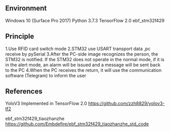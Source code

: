 ## Environment
Windows 10 (Surface Pro 2017)
Python 3.7.3
TensorFlow 2.0
ebf_stm32f429

## Principle
1.Use RFID card switch mode
2.STM32 use USART transport data ,pc receive by pySerial
3.After the PC-side image recognizes the person, the STM32 is notified. If the STM32 does not operate in the normal mode, if it is in the alert mode, an alarm will be issued and a message will be sent back to the PC
4.When the PC receives the return, it will use the communication software (Telegram) to inform the user

## References
YoloV3 Implemented in TensorFlow 2.0
https://github.com/zzh8829/yolov3-tf2

ebf_stm32f429_tiaozhanzhe
https://github.com/Embdefire/ebf_stm32f429_tiaozhanzhe_std_code
